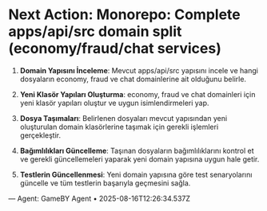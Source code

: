 # Next Action: Monorepo: Complete apps/api/src domain split (economy/fraud/chat services)

1. **Domain Yapısını İnceleme**: Mevcut apps/api/src yapısını incele ve hangi dosyaların economy, fraud ve chat domainlerine ait olduğunu belirle.

2. **Yeni Klasör Yapıları Oluşturma**: economy, fraud ve chat domainleri için yeni klasör yapıları oluştur ve uygun isimlendirmeleri yap.

3. **Dosya Taşımaları**: Belirlenen dosyaları mevcut yapısından yeni oluşturulan domain klasörlerine taşımak için gerekli işlemleri gerçekleştir.

4. **Bağımlılıkları Güncelleme**: Taşınan dosyaların bağımlılıklarını kontrol et ve gerekli güncellemeleri yaparak yeni domain yapısına uygun hale getir.

5. **Testlerin Güncellenmesi**: Yeni domain yapısına göre test senaryolarını güncelle ve tüm testlerin başarıyla geçmesini sağla.

— Agent: GameBY Agent • 2025-08-16T12:26:34.537Z
